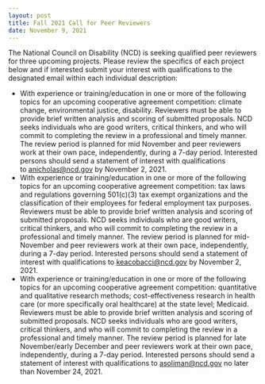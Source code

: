 ```yaml
---
layout: post
title: Fall 2021 Call for Peer Reviewers
date: November 9, 2021
---
```

The National Council on Disability (NCD) is seeking qualified peer reviewers for three upcoming projects. Please review the specifics of each project below and if interested submit your interest with qualifications to the designated email within each individual description:

* With experience or training/education in one or more of the following topics for an upcoming cooperative agreement competition: climate change, environmental justice, disability. Reviewers must be able to provide brief written analysis and scoring of submitted proposals. NCD seeks individuals who are good writers, critical thinkers, and who will commit to completing the review in a professional and timely manner. The review period is planned for mid November and peer reviewers work at their own pace, independently, during a 7-day period. Interested persons should send a statement of interest with qualifications to [anicholas@ncd.gov](mailto:anicholas@ncd.gov) by November 2, 2021.
* With experience or training/education in one or more of the following topics for an upcoming cooperative agreement competition: tax laws and regulations governing 501(c)(3) tax exempt organizations and the classification of their employees for federal employment tax purposes. Reviewers must be able to provide brief written analysis and scoring of submitted proposals. NCD seeks individuals who are good writers, critical thinkers, and who will commit to completing the review in a professional and timely manner. The review period is planned for mid-November and peer reviewers work at their own pace, independently, during a 7-day period. Interested persons should send a statement of interest with qualifications to [keacobacci@ncd.gov](mailto:keacobacci@ncd.gov) by November 2, 2021.
* With experience or training/education in one or more of the following topics for an upcoming cooperative agreement competition: quantitative and qualitative research methods; cost-effectiveness research in health care (or more specifically oral healthcare) at the state level; Medicaid. Reviewers must be able to provide brief written analysis and scoring of submitted proposals. NCD seeks individuals who are good writers, critical thinkers, and who will commit to completing the review in a professional and timely manner. The review period is planned for late November/early December and peer reviewers work at their own pace, independently, during a 7-day period. Interested persons should send a statement of interest with qualifications to [asoliman@ncd.gov](mailto:asoliman@ncd.gov) no later than November 24, 2021.